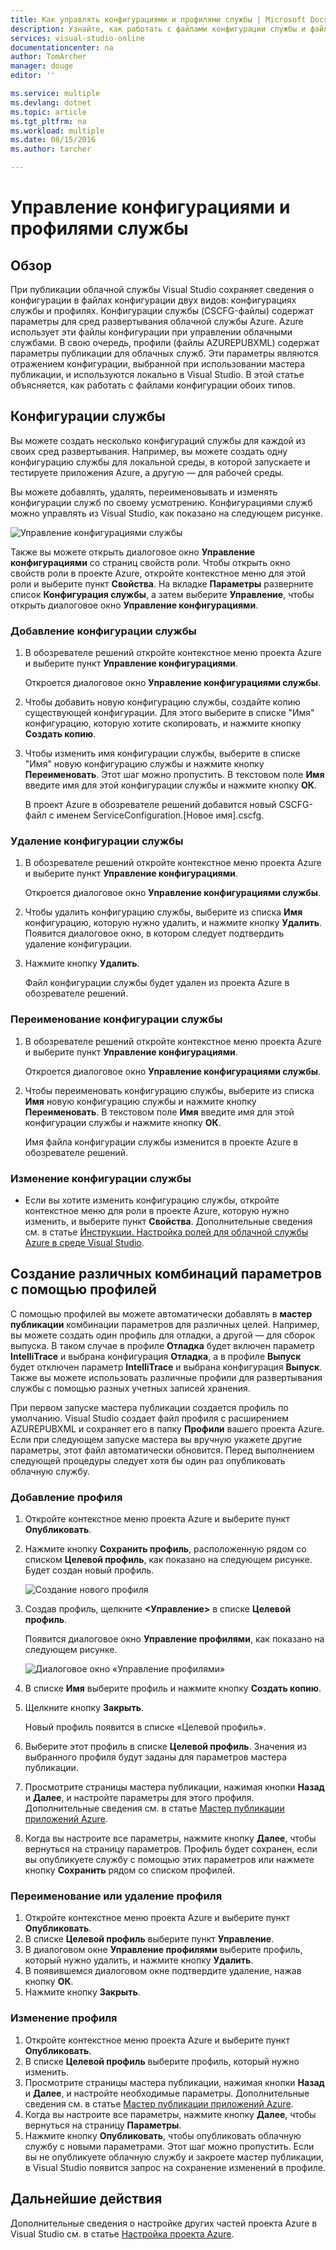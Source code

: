 ```yaml
---
title: Как управлять конфигурациями и профилями службы | Microsoft Docs
description: Узнайте, как работать с файлами конфигурации службы и файлами профилей, в которых хранятся параметры для сред развертывания и параметры публикации для облачных служб.
services: visual-studio-online
documentationcenter: na
author: TomArcher
manager: douge
editor: ''

ms.service: multiple
ms.devlang: dotnet
ms.topic: article
ms.tgt_pltfrm: na
ms.workload: multiple
ms.date: 08/15/2016
ms.author: tarcher

---
```

# Управление конфигурациями и профилями службы
## Обзор
При публикации облачной службы Visual Studio сохраняет сведения о конфигурации в файлах конфигурации двух видов: конфигурациях службы и профилях. Конфигурации службы (CSCFG-файлы) содержат параметры для сред развертывания облачной службы Azure. Azure использует эти файлы конфигурации при управлении облачными службами. В свою очередь, профили (файлы AZUREPUBXML) содержат параметры публикации для облачных служб. Эти параметры являются отражением конфигурации, выбранной при использовании мастера публикации, и используются локально в Visual Studio. В этой статье объясняется, как работать с файлами конфигурации обоих типов.

## Конфигурации службы
Вы можете создать несколько конфигураций службы для каждой из своих сред развертывания. Например, вы можете создать одну конфигурацию службы для локальной среды, в которой запускаете и тестируете приложения Azure, а другую — для рабочей среды.

Вы можете добавлять, удалять, переименовывать и изменять конфигурации служб по своему усмотрению. Конфигурациями служб можно управлять из Visual Studio, как показано на следующем рисунке.

![Управление конфигурациями службы](./media/vs-azure-tools-service-configurations-and-profiles-how-to-manage/manage-service-config.png)

Также вы можете открыть диалоговое окно **Управление конфигурациями** со страниц свойств роли. Чтобы открыть окно свойств роли в проекте Azure, откройте контекстное меню для этой роли и выберите пункт **Свойства**. На вкладке **Параметры** разверните список **Конфигурация службы**, а затем выберите **Управление**, чтобы открыть диалоговое окно **Управление конфигурациями**.

### Добавление конфигурации службы
1. В обозревателе решений откройте контекстное меню проекта Azure и выберите пункт **Управление конфигурациями**.
   
    Откроется диалоговое окно **Управление конфигурациями службы**.
2. Чтобы добавить новую конфигурацию службы, создайте копию существующей конфигурации. Для этого выберите в списке "Имя" конфигурацию, которую хотите скопировать, и нажмите кнопку **Создать копию**.
3. Чтобы изменить имя конфигурации службы, выберите в списке "Имя" новую конфигурацию службы и нажмите кнопку **Переименовать**. Этот шаг можно пропустить. В текстовом поле **Имя** введите имя для этой конфигурации службы и нажмите кнопку **ОК**.
   
    В проект Azure в обозревателе решений добавится новый CSCFG-файл с именем ServiceConfiguration.[Новое имя].cscfg.

### Удаление конфигурации службы
1. В обозревателе решений откройте контекстное меню проекта Azure и выберите пункт **Управление конфигурациями**.
   
    Откроется диалоговое окно **Управление конфигурациями службы**.
2. Чтобы удалить конфигурацию службы, выберите из списка **Имя** конфигурацию, которую нужно удалить, и нажмите кнопку **Удалить**. Появится диалоговое окно, в котором следует подтвердить удаление конфигурации.
3. Нажмите кнопку **Удалить**.
   
     Файл конфигурации службы будет удален из проекта Azure в обозревателе решений.

### Переименование конфигурации службы
1. В обозревателе решений откройте контекстное меню проекта Azure и выберите пункт **Управление конфигурациями**.
   
    Откроется диалоговое окно **Управление конфигурациями службы**.
2. Чтобы переименовать конфигурацию службы, выберите из списка **Имя** новую конфигурацию службы и нажмите кнопку **Переименовать**. В текстовом поле **Имя** введите имя для этой конфигурации службы и нажмите кнопку **ОК**.
   
    Имя файла конфигурации службы изменится в проекте Azure в обозревателе решений.

### Изменение конфигурации службы
* Если вы хотите изменить конфигурацию службы, откройте контекстное меню для роли в проекте Azure, которую нужно изменить, и выберите пункт **Свойства**. Дополнительные сведения см. в статье [Инструкции. Настройка ролей для облачной службы Azure в среде Visual Studio](https://msdn.microsoft.com/library/azure/hh369931.aspx).

## Создание различных комбинаций параметров с помощью профилей
С помощью профилей вы можете автоматически добавлять в **мастер публикации** комбинации параметров для различных целей. Например, вы можете создать один профиль для отладки, а другой — для сборок выпуска. В таком случае в профиле **Отладка** будет включен параметр **IntelliTrace** и выбрана конфигурация **Отладка**, а в профиле **Выпуск** будет отключен параметр **IntelliTrace** и выбрана конфигурация **Выпуск**. Также вы можете использовать различные профили для развертывания службы с помощью разных учетных записей хранения.

При первом запуске мастера публикации создается профиль по умолчанию. Visual Studio создает файл профиля с расширением AZUREPUBXML и сохраняет его в папку **Профили** вашего проекта Azure. Если при следующем запуске мастера вы вручную укажете другие параметры, этот файл автоматически обновится. Перед выполнением следующей процедуры следует хотя бы один раз опубликовать облачную службу.

### Добавление профиля
1. Откройте контекстное меню проекта Azure и выберите пункт **Опубликовать**.
2. Нажмите кнопку **Сохранить профиль**, расположенную рядом со списком **Целевой профиль**, как показано на следующем рисунке. Будет создан новый профиль.
   
    ![Создание нового профиля](./media/vs-azure-tools-service-configurations-and-profiles-how-to-manage/create-new-profile.png)
3. Создав профиль, щелкните **<Управление>** в списке **Целевой профиль**.
   
    Появится диалоговое окно **Управление профилями**, как показано на следующем рисунке.
   
    ![Диалоговое окно «Управление профилями»](./media/vs-azure-tools-service-configurations-and-profiles-how-to-manage/manage-profiles.png)
4. В списке **Имя** выберите профиль и нажмите кнопку **Создать копию**.
5. Щелкните кнопку **Закрыть**.
   
    Новый профиль появится в списке «Целевой профиль».
6. Выберите этот профиль в списке **Целевой профиль**. Значения из выбранного профиля будут заданы для параметров мастера публикации.
7. Просмотрите страницы мастера публикации, нажимая кнопки **Назад** и **Далее**, и настройте параметры для этого профиля. Дополнительные сведения см. в статье [Мастер публикации приложений Azure](http://go.microsoft.com/fwlink/p/?LinkID=623085).
8. Когда вы настроите все параметры, нажмите кнопку **Далее**, чтобы вернуться на страницу параметров. Профиль будет сохранен, если вы опубликуете службу с помощью этих параметров или нажмете кнопку **Сохранить** рядом со списком профилей.

### Переименование или удаление профиля
1. Откройте контекстное меню проекта Azure и выберите пункт **Опубликовать**.
2. В списке **Целевой профиль** выберите пункт **Управление**.
3. В диалоговом окне **Управление профилями** выберите профиль, который нужно удалить, и нажмите кнопку **Удалить**.
4. В появившемся диалоговом окне подтвердите удаление, нажав кнопку **ОК**.
5. Нажмите кнопку **Закрыть**.

### Изменение профиля
1. Откройте контекстное меню проекта Azure и выберите пункт **Опубликовать**.
2. В списке **Целевой профиль** выберите профиль, который нужно изменить.
3. Просмотрите страницы мастера публикации, нажимая кнопки **Назад** и **Далее**, и настройте необходимые параметры. Дополнительные сведения см. в статье [Мастер публикации приложений Azure](http://go.microsoft.com/fwlink/p/?LinkID=623085).
4. Когда вы настроите все параметры, нажмите кнопку **Далее**, чтобы вернуться на страницу **Параметры**.
5. Нажмите кнопку **Опубликовать**, чтобы опубликовать облачную службу с новыми параметрами. Этот шаг можно пропустить. Если вы не опубликуете облачную службу и закроете мастер публикации, в Visual Studio появится запрос на сохранение изменений в профиле.

## Дальнейшие действия
Дополнительные сведения о настройке других частей проекта Azure в Visual Studio см. в статье [Настройка проекта Azure](http://go.microsoft.com/fwlink/p/?LinkID=623075).

<!---HONumber=AcomDC_0817_2016-->